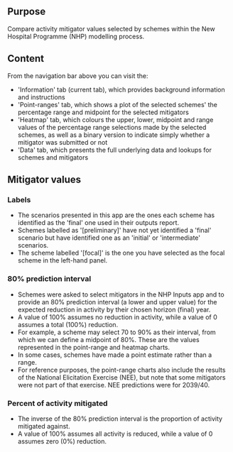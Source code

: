 ## Purpose

Compare activity mitigator values selected by schemes within the New Hospital Programme (NHP) modelling process.

## Content

From the navigation bar above you can visit the:

-   'Information' tab (current tab), which provides background information and instructions
-   'Point-ranges' tab, which shows a plot of the selected schemes' the percentage range and midpoint for the selected mitigators
-   'Heatmap' tab, which colours the upper, lower, midpoint and range values of the percentage range selections made by the selected schemes, as well as a binary version to indicate simply whether a mitigator was submitted or not
-   'Data' tab, which presents the full underlying data and lookups for schemes and mitigators

## Mitigator values

### Labels

-   The scenarios presented in this app are the ones each scheme has identified as the 'final' one used in their outputs report.
-   Schemes labelled as '[preliminary]' have not yet identified a 'final' scenario but have identified one as an 'initial' or 'intermediate' scenarios.
-   The scheme labelled '[focal]' is the one you have selected as the focal scheme in the left-hand panel.

### 80% prediction interval

-   Schemes were asked to select mitigators in the NHP Inputs app and to provide an 80% prediction interval (a lower and upper value) for the expected reduction in activity by their chosen horizon (final) year.
-   A value of 100% assumes no reduction in activity, while a value of 0 assumes a total (100%) reduction.
-   For example, a scheme may select 70 to 90% as their interval, from which we can define a midpoint of 80%. These are the values represented in the point-range and heatmap charts.
-   In some cases, schemes have made a point estimate rather than a range.
-   For reference purposes, the point-range charts also include the results of the National Elicitation Exercise (NEE), but note that some mitigators were not part of that exercise. NEE predictions were for 2039/40.

### Percent of activity mitigated

-   The inverse of the 80% prediction interval is the proportion of activity mitigated against.
-   A value of 100% assumes all activity is reduced, while a value of 0 assumes zero (0%) reduction.
